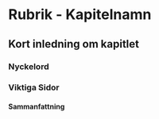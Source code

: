 # Rubrik - Kapitelnamn

## Kort inledning om kapitlet

### Nyckelord

### Viktiga Sidor

#### Sammanfattning
